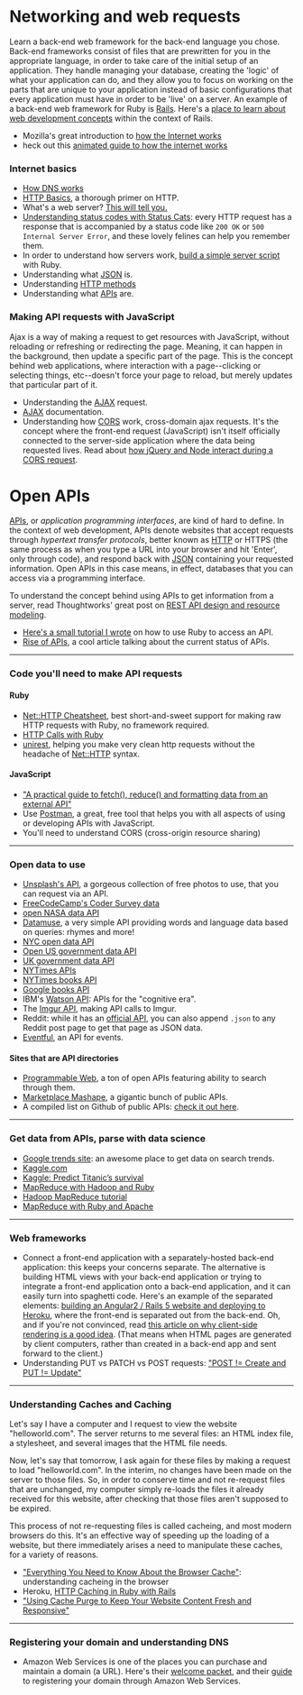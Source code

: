 # Networking and web requests

Learn a back-end web framework for the back-end language you chose. Back-end frameworks consist of files that are prewritten for you in the appropriate language, in order to take care of the initial setup of an application. They handle managing your database, creating the 'logic' of what your application can do, and they allow you to focus on working on the parts that are unique to your application instead of basic configurations that every application must have in order to be 'live' on a server. An example of a back-end web framework for Ruby is <a href="/2016/07/01/ruby-rails/">Rails</a>. Here's a <a href="https://www.unforgivableruby.com/post/114752678529/learning-web-developmentrails-without-spending">place to learn about web development concepts</a> within the context of Rails.

* Mozilla's great introduction to [how the Internet works](https://developer.mozilla.org/en-US/docs/Learn/Common_questions/How_does_the_Internet_work)
* heck out this [animated guide to how the internet works](https://internet.frontier.com/how-the-internet-works/)

### Internet basics

* [How DNS works](https://howdns.works/)
* [HTTP Basics](https://www3.ntu.edu.sg/home/ehchua/programming/webprogramming/http_basics.html), a thorough primer on HTTP.
* What's a web server? [This will tell you.](https://developer.mozilla.org/en-US/docs/Learn/Common_questions/What_is_a_web_server)
* [Understanding status codes with Status Cats](https://http.cat/): every HTTP request has a response that is accompanied by a status code like `200 OK` or `500 Internal Server Error`, and these lovely felines can help you remember them.
* In order to understand how servers work, [build a simple server script](https://www.blackbytes.info/2016/08/build-your-own-web-server/) with Ruby.
* Understanding what [JSON](https://developer.mozilla.org/en-US/docs/Web/JavaScript/Reference/Global_Objects/JSON) is.
* Understanding [HTTP methods](https://developer.mozilla.org/en-US/docs/Web/HTTP/Methods)
* Understanding what [APIs](https://developer.mozilla.org/en-US/docs/Glossary/API) are.

### Making API requests with JavaScript

Ajax is a way of making a request to get resources with JavaScript, without reloading or refreshing or redirecting the page. Meaning, it can happen in the background, then update a specific part of the page. This is the concept behind web applications, where interaction with a page--clicking or selecting things, etc--doesn't force your page to reload, but merely updates that particular part of it.

* Understanding the [AJAX](https://developer.mozilla.org/en-US/docs/AJAX/Getting_Started) request.
* [AJAX](https://developer.mozilla.org/en-US/docs/AJAX) documentation.
* Understanding how [CORS](https://zinoui.com/blog/cross-domain-ajax-request) work, cross-domain ajax requests. It's the concept where the front-end request (JavaScript) isn't itself officially connected to the server-side application where the data being requested lives. Read about [how jQuery and Node interact during a CORS request](https://www.bennadel.com/blog/2327-cross-origin-resource-sharing-cors-ajax-requests-between-jquery-and-node-js.htm).

# Open APIs

[APIs](https://en.wikipedia.org/wiki/Application_programming_interface), or *application programming interfaces*, are kind of hard to define. In the context of web development, APIs denote websites that accept requests through *hypertext transfer protocols*, better known as [HTTP](https://www.w3schools.com/tags/ref_httpmethods.asp) or HTTPS (the same process as when you type a URL into your browser and hit 'Enter', only through code), and respond back with [JSON](https://www.w3schools.com/js/js_json_intro.asp) containing your requested information. Open APIs in this case means, in effect, databases that you can access via a programming interface.

To understand the concept behind using APIs to get information from a server, read Thoughtworks' great post on [REST API design and resource modeling](https://www.thoughtworks.com/insights/blog/rest-api-design-resource-modeling).

* [Here's a small tutorial I wrote](../posts/accessing_apis_with_ruby.md) on how to use Ruby to access an API.
* [Rise of APIs](https://techcrunch.com/2016/05/21/the-rise-of-apis/?ncid=rss&utm_source=feedburner&utm_medium=feed&utm_campaign=Feed%3A+Techcrunch+%28TechCrunch%29), a cool article talking about the current status of APIs.

<hr>

### Code you'll need to make API requests

#### Ruby
* [Net::HTTP Cheatsheet](http://www.rubyinside.com/nethttp-cheat-sheet-2940.html), best short-and-sweet support for making raw HTTP requests with Ruby, no framework required.
* [HTTP Calls with Ruby](https://blog.codeship.com/http-calls-ruby/)
* [unirest](https://unirest.io/ruby), helping you make very clean http requests without the headache of [Net::HTTP](https://ruby-doc.org/stdlib-2.3.1/libdoc/net/http/rdoc/Net/HTTP.html) syntax.

#### JavaScript
* ["A practical guide to fetch(), reduce() and formatting data from an external API"](https://medium.freecodecamp.org/a-practical-guide-to-fetch-reduce-and-formatting-data-from-an-external-api-283ddd9bfdcb)
* Use [Postman](https://www.getpostman.com/), a great, free tool that helps you with all aspects of using or developing APIs with JavaScript.
* You'll need to understand CORS (cross-origin resource sharing)

<hr>

### Open data to use

* [Unsplash's API](https://unsplash.com/developers), a gorgeous collection of free photos to use, that you can request via an API.
* [FreeCodeCamp's Coder Survey data](https://github.com/FreeCodeCamp/2016-new-coder-survey)
* [open NASA data API](https://data.nasa.gov/)
* [Datamuse](https://www.datamuse.com/api/), a very simple API providing words and language data based on queries: rhymes and more!
* [NYC open data API](https://opendata.cityofnewyork.us/)
* [Open US government data API](https://www.data.gov/)
* [UK government data API](https://data.gov.uk/)
* [NYTimes APIs](https://developer.nytimes.com/docs)
* [NYTimes books API](https://developer.nytimes.com/docs/books_api/)
* [Google books API](https://storage.googleapis.com/books/ngrams/books/datasetsv2.html)
* IBM's [Watson API](https://www.ibm.com/watson/developer/): APIs for the "cognitive era".
* The [Imgur API](https://apidocs.imgur.com/view/1688173/6YsWHMa/?version=latest), making API calls to Imgur.
* Reddit: while it has an [official API](https://www.reddit.com/dev/api/), you can also append `.json` to any Reddit post page to get that page as JSON data.
* [Eventful](https://api.eventful.com/), an API for events.

#### Sites that are API directories
* [Programmable Web](https://www.programmableweb.com/apis/directory), a ton of open APIs featuring ability to search through them.
* [Marketplace Mashape](https://market.mashape.com/), a gigantic bunch of public APIs.
* A compiled list on Github of public APIs: [check it out here](https://github.com/toddmotto/public-apis).

<hr>

### Get data from APIs, parse with data science

* [Google trends site](https://trends.google.com/trends/explore#cmpt=q&tz=Etc%2FGMT+4): an awesome place to get data on search trends.
* [Kaggle.com](https://www.kaggle.com/competitions)
* [Kaggle: Predict Titanic’s survival](https://www.kaggle.com/c/titanic)
* [MapReduce with Hadoop and Ruby](https://speakerdeck.com/swanandp/build-your-first-mapreduce-with-hadoop-and-ruby)
* [Hadoop MapReduce tutorial](https://hadoop.apache.org/docs/r1.2.1/mapred_tutorial.html)
* [MapReduce with Ruby and Apache](https://blog.cloudera.com/blog/2011/01/map-reduce-with-ruby-using-apache-hadoop/)


<hr>

### Web frameworks

* Connect a front-end application with a separately-hosted back-end application: this keeps your concerns separate. The alternative is building HTML views with your back-end application or trying to integrate a front-end application onto a back-end application, and it can easily turn into spaghetti code. Here's an example of the separated elements: [building an Angular2 / Rails 5 website and deploying to Heroku](https://angularonrails.wpengine.com/deploy-angular-2rails-5-app-heroku/), where the front-end is separated out from the back-end. Oh, and if you're not convinced, read [this article on why client-side rendering is a good idea](https://medium.freecodecamp.com/rapid-development-via-mock-apis-e559087be066#.ntlx09c0v). (That means when HTML pages are generated by client computers, rather than created in a back-end app and sent forward to the client.)
* Understanding PUT vs PATCH vs POST requests: ["POST != Create and PUT != Update"](https://www.eq8.eu/blogs/37-post-create-and-put-update)

<hr>

### Understanding Caches and Caching
Let's say I have a computer and I request to view the website "helloworld.com". The server returns to me several files: an HTML index file, a stylesheet, and several images that the HTML file needs.

Now, let's say that tomorrow, I ask again for these files by making a request to load "helloworld.com". In the interim, no changes have been made on the server to those files. So, in order to conserve time and not re-request files that are unchanged, my computer simply re-loads the files it already received for this website, after checking that those files aren't supposed to be expired.

This process of not re-requesting files is called cacheing, and most modern browsers do this. It's an effective way of speeding up the loading of a website, but there immediately arises a need to manipulate these caches, for a variety of reasons.

* ["Everything You Need to Know About the Browser Cache"](https://www.makeuseof.com/tag/browser-cache-makeuseof-explains/): understanding cacheing in the browser
* Heroku, [HTTP Caching in Ruby with Rails](https://devcenter.heroku.com/articles/http-caching-ruby-rails)
* ["Using Cache Purge to Keep Your Website Content Fresh and Responsive"](https://www.incapsula.com/blog/purge-cache-keeps-content-fresh-responsive.html)

<hr>

### Registering your domain and understanding DNS

* Amazon Web Services is one of the places you can purchase and maintain a domain (a URL). Here's their [welcome packet](https://docs.aws.amazon.com/Route53/latest/DeveloperGuide/Welcome.html), and their [guide](https://docs.aws.amazon.com/Route53/latest/DeveloperGuide/registrar.html) to registering your domain through Amazon Web Services.
